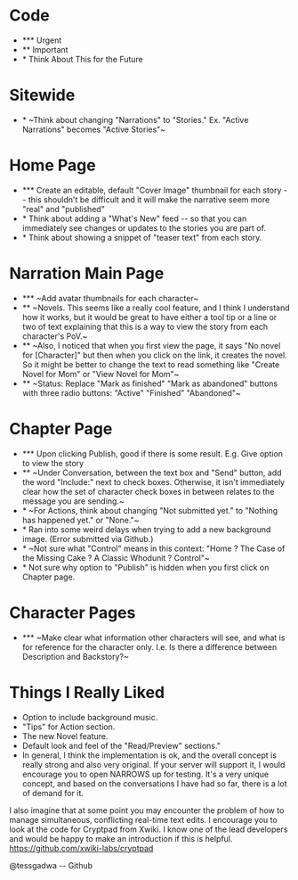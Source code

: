 # Code

* \*\*\* Urgent
* \*\* Important
* \* Think About This for the Future

# Sitewide

* \* ~Think about changing "Narrations" to "Stories."  Ex. "Active Narrations" becomes "Active Stories"~

# Home Page
* \*\*\* Create an editable, default "Cover Image" thumbnail for each story -- this shouldn't be difficult and it will make the narrative seem more "real" and "published"
* \*  Think about adding a "What's New" feed -- so that you can immediately see changes or updates to the stories you are part of.
* \* Think about showing a snippet of "teaser text" from each story.

# Narration Main Page

* \*\*\* ~Add avatar thumbnails for each character~
* \*\* ~Novels. This seems like a really cool feature, and I think I understand how it works, but it would be great to have either a tool tip or a line or two of text explaining that this is a way to view the story from each character's PoV.~
* \*\* ~Also, I noticed that when you first view the page, it says "No novel for [Character]" but then when you click on the link, it creates the novel. So it might be better to change the text to read something like "Create Novel for Mom" or "View Novel for Mom"~
* \*\* ~Status: Replace "Mark as finished" "Mark as abandoned" buttons with three radio buttons: "Active" "Finished" "Abandoned"~

# Chapter Page
* \*\*\* Upon clicking Publish, good if there is some result. E.g. Give option to view the story
* \*\* ~Under Conversation, between the text box and "Send" button, add the word "Include:" next to check boxes. Otherwise, it isn't immediately clear how the set of character check boxes in between relates to the message you are sending.~
* \* ~For Actions, think about changing "Not submitted yet." to "Nothing has happened yet."  or "None."~
* \* Ran into some weird delays when trying to add a new background image. (Error submitted via Github.)
* \* ~Not sure what "Control" means in this context: "Home ? The Case of the Missing Cake ? A Classic Whodunit ? Control"~
* \*  Not sure why option to "Publish" is hidden when you first click on Chapter page.


# Character Pages
* \*\*\* ~Make clear what information other characters will see, and what is for reference for the character only. I.e. Is there a difference between Description and Backstory?~

# Things I Really Liked

* Option to include background music.
* "Tips" for Action section.
* The new Novel feature.
* Default look and feel of the "Read/Preview" sections."
* In general, I think the implementation is ok, and the overall concept is really strong and also very original. If your server will support it, I would encourage you to open NARROWS up for testing. It's a very unique concept, and based on the conversations I have had so far, there is a lot of demand for it.


I also imagine that at some point you may encounter the problem of how to manage simultaneous, conflicting real-time text edits. I encourage you to look at the code for Cryptpad from Xwiki. I know one of the lead developers and would be happy to make an introduction if this is helpful. https://github.com/xwiki-labs/cryptpad

@tessgadwa -- Github
